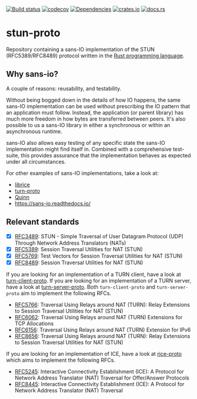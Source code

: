 [![Build status](https://github.com/ystreet/stun-proto/actions/workflows/rust.yml/badge.svg?branch=main)](https://github.com/ystreet/stun-proto/actions)
[![codecov](https://codecov.io/gh/ystreet/stun-proto/branch/main/graph/badge.svg)](https://codecov.io/gh/ystreet/stun-proto)
[![Dependencies](https://deps.rs/repo/github/ystreet/stun-proto/status.svg)](https://deps.rs/repo/github/ystreet/stun-proto)
[![crates.io](https://img.shields.io/crates/v/stun-proto.svg)](https://crates.io/crates/stun-proto)
[![docs.rs](https://docs.rs/stun-proto/badge.svg)](https://docs.rs/stun-proto)

# stun-proto

Repository containing a sans-IO implementation of the STUN (RFC5389/RFC8489) protocol written in
the [Rust programming language](https://www.rust-lang.org/).

## Why sans-io?

A couple of reasons: reusability, and testability.

Without being bogged down in the details of how IO happens, the same sans-IO
implementation can be used without prescribing the IO pattern that an application
must follow. Instead, the application (or parent library) has much more freedom
in how bytes are transferred between peers. It's also possible to us a sans-IO
library in either a synchronous or within an asynchronous runtime.

sans-IO also allows easy testing of any specific state the sans-IO
implementation might find itself in. Combined with a comprehensive test-suite,
this provides assurance that the implementation behaves as expected under all
circumstances.

For other examples of sans-IO implementations, take a look at:
- [librice](https://github.com/ystreet/librice)
- [turn-proto](https://github.com/ystreet/turn-proto)
- [Quinn](https://github.com/quinn-rs/quinn/)
- https://sans-io.readthedocs.io/

## Relevant standards

 - [x] [RFC3489](https://tools.ietf.org/html/rfc3489):
   STUN - Simple Traversal of User Datagram Protocol (UDP)
   Through Network Address Translators (NATs)
 - [x] [RFC5389](https://tools.ietf.org/html/rfc5389):
   Session Traversal Utilities for NAT (STUN)
 - [x] [RFC5769](https://tools.ietf.org/html/rfc5769):
   Test Vectors for Session Traversal Utilities for NAT (STUN)
 - [x] [RFC8489](https://tools.ietf.org/html/rfc8489):
   Session Traversal Utilities for NAT (STUN)

If you are looking for an implementation of a TURN client, have a look at
[turn-client-proto](https://docs.rs/turn-client-proto/latest/turn_client_proto).
If you are looking for an implementation of a TURN server, have a look at
[turn-server-proto](https://docs.rs/turn-server-proto/latest/turn_server_proto).
Both `turn-client-proto` and `turn-server-proto` aim to implement the following
RFCs.

 - [RFC5766](https://tools.ietf.org/html/rfc5766):
   Traversal Using Relays around NAT (TURN): Relay Extensions to Session
   Traversal Utilities for NAT (STUN)
 - [RFC6062](https://tools.ietf.org/html/rfc6062):
   Traversal Using Relays around NAT (TURN) Extensions for TCP Allocations
 - [RFC6156](https://tools.ietf.org/html/rfc6156):
   Traversal Using Relays around NAT (TURN) Extension for IPv6
 - [RFC8656](https://tools.ietf.org/html/rfc8656):
   Traversal Using Relays around NAT (TURN): Relay Extensions to Session
   Traversal Utilities for NAT (STUN)

If you are looking for an implementation of ICE, have a look at
[rice-proto](https://docs.rs/rice-proto/latest/rice_proto) which aims to
implement the following RFCs.

 - [RFC5245](https://tools.ietf.org/html/rfc5245):
   Interactive Connectivity Establishment (ICE): A Protocol for Network Address
   Translator (NAT) Traversal for Offer/Answer Protocols
 - [RFC8445](https://tools.ietf.org/html/rfc8445):
   Interactive Connectivity Establishment (ICE): A Protocol for Network Address
   Translator (NAT) Traversal
